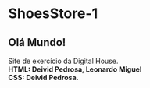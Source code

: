 # ShoesStore-1

<h2>Olá Mundo!</h2>

<p>
Site de exercício da Digital House. <br />
<b>HTML: Deivid Pedrosa, Leonardo Miguel <br />
CSS: Deivid Pedrosa.</b>
</p>

